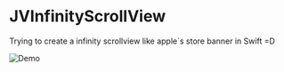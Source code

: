 # JVInfinityScrollView

Trying to create a infinity scrollview like apple`s store banner in Swift =D

![Demo](http://postimg.org/image/afe8hwjpb/)

